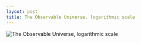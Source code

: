 ```yaml
---
layout: post
title: The Observable Universe, logarithmic scale
---
```


![The Observable Universe, logarithmic scale](https://habrastorage.org/getpro/habr/upload_files/f10/e21/585/f10e2158577d01935eed47d7007880a8.png)
